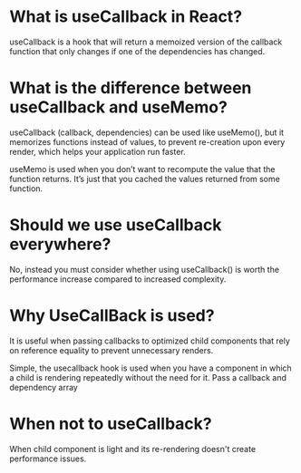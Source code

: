 
# What is useCallback in React?
useCallback is a hook that will return a memoized version of the callback function that only changes if one of the dependencies has changed.

# What is the difference between useCallback and useMemo?
useCallback (callback, dependencies) can be used like useMemo(), but it memorizes functions instead of values, to prevent re-creation upon every render, which helps your application run faster.

useMemo is used when you don’t want to recompute the value that the function returns. It’s just that you cached the values returned from some function.

# Should we use useCallback everywhere?
No, instead you must consider whether using useCallback() is worth the performance increase compared to increased complexity.

# Why UseCallBack is used?
It is useful when passing callbacks to optimized child components that rely on reference equality to prevent unnecessary renders.

Simple, the usecallback hook is used when you have a component in which a child is rendering repeatedly without the need for it. Pass a callback and dependency array

# When not to useCallback?
When child component is light and its re-rendering doesn't create performance issues.
